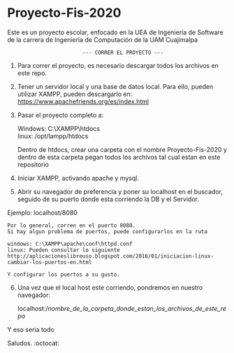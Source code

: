 # Proyecto-Fis-2020
Este es un proyecto escolar, enfocado en la UEA de Ingeniería de Software de la carrera de Ingenieria de Computación de la UAM Cuajimalpa

                            --- CORRER EL PROYECTO ---

1. Para correr el proyecto, es necesario descargar todos los archivos en este repo.
2. Tener un servidor local y una base de datos local. Para ello, pueden utilizar XAMPP, pueden descargarlo en: https://www.apachefriends.org/es/index.html

3. Pasar el proyecto completo a:
    
    Windows: C:\XAMPP\htdocs\
    linux: /opt/lampp/htdocs
    
    Dentro de htdocs, crear una carpeta con el nombre Proyecto-Fis-2020 y dentro de esta carpeta pegan todos los archivos tal cual estan en este repositorio

4. Iniciar XAMPP, activando apache y mysql.

5. Abrir su navegador de preferencia y poner su localhost en el buscador, seguido de su puerto donde esta corriendo la DB y el Servidor.

Ejemplo:
  localhost/8080
  
    Por lo general, corren en el puerto 8080. 
    Si hay algun problema de puertos, puede configurarlos en la ruta
  
    windows: C:\XAMPP\apache\conf\httpd.conf
    linux: Pueden consultar lo siguiente http://aplicacioneslibreuso.blogspot.com/2016/01/iniciacion-linux-cambiar-los-puertos-en.html
  
    Y configurar los puertos a su gusto.
  
 6. Una vez que el local host este corriendo, pondremos en nuestro navegador:
  
    localhost:/_nombre_de_la_carpeta_donde_estan_los_archivos_de_este_repo_
  
  Y eso seria todo

Saludos. :octocat:

